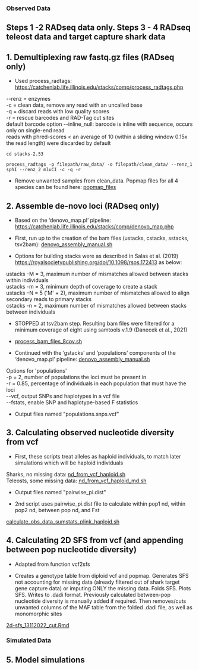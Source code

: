 ### Observed Data

## Steps 1 -2 RADseq data only. Steps 3 - 4 RADseq teleost data and target capture shark data

## 1. Demultiplexing raw fastq.gz files (RADseq only)

* Used process_radtags: https://catchenlab.life.illinois.edu/stacks/comp/process_radtags.php

--renz = enzymes  
-c = clean data, remove any read with an uncalled base  
-q = discard reads with low quality scores  
-r = rescue barcodes and RAD-Tag cut sites  
default barcode option --inline_null: barcode is inline with sequence, occurs only on single-end read  
reads with phred-scores < an average of 10 (within a sliding window 0.15x the read length) were discarded by default

```
cd stacks-2.53

process_radtags -p filepath/raw_data/ -o filepath/clean_data/ --renz_1 sphI --renz_2 mluCI -c -q -r
```

* Remove unwanted samples from clean_data. Popmap files for all 4 species can be found here: [popmap_files](https://github.com/mae47/Red_Sea_LGM/tree/main/data/popmap_files)

## 2. Assemble de-novo loci (RADseq only)

* Based on the ‘denovo_map.pl’ pipeline: https://catchenlab.life.illinois.edu/stacks/comp/denovo_map.php

* First, run up to the creation of the bam files (ustacks, cstacks, sstacks, tsv2bam): [denovo_assembly_manual.sh](https://github.com/mae47/Red_Sea_LGM/tree/main/Scripts/denovo_assembly_manual.sh)

* Options for building stacks were as described in Salas et al. (2019) https://royalsocietypublishing.org/doi/10.1098/rsos.172413
as below:

ustacks -M = 3, maximum number of mismatches allowed between stacks within individuals  
ustacks -m = 3, minimum depth of coverage to create a stack  
ustacks –N = 5 ('M' + 2), maximum number of mismatches allowed to align secondary reads to primary stacks  
cstacks -n = 2, maximum number of mismatches allowed between stacks between individuals

* STOPPED at tsv2bam step. Resulting bam files were filtered for a minimum coverage of eight using samtools v.1.9 (Danecek et al., 2021)

* [process_bam_files_8cov.sh](https://github.com/mae47/Red_Sea_LGM/tree/main/Scripts/process_bam_files_8cov.sh)

* Continued with the ‘gstacks’ and ‘populations’ components of the ‘denovo_map.pl’ pipeline: [denovo_assembly_manual.sh](https://github.com/mae47/Red_Sea_LGM/tree/main/Scripts/denovo_assembly_manual.sh)

Options for 'populations'  
-p = 2, number of populations the loci must be present in  
-r = 0.85, percentage of individuals in each population that must have the loci  
--vcf, output SNPs and haplotypes in a vcf file  
--fstats, enable SNP and haplotype-based F statistics

* Output files named "populations.snps.vcf"

## 3. Calculating observed nucleotide diversity from vcf

* First, these scripts treat alleles as haploid individuals, to match later simulations which will be haploid individuals

Sharks, no missing data: [nd_from_vcf_haploid.sh](https://github.com/mae47/Red_Sea_LGM/tree/main/Scripts/nd_from_vcf_haploid.sh)  
Teleosts, some missing data: [nd_from_vcf_haploid_md.sh](https://github.com/mae47/Red_Sea_LGM/tree/main/Scripts/nd_from_vcf_haploid_md.sh)

* Output files named "pairwise_pi.dist"

* 2nd script uses pairwise_pi.dist file to calculate within pop1 nd, within pop2 nd, between pop nd, and Fst

[calculate_obs_data_sumstats_plink_haploid.sh](https://github.com/mae47/Red_Sea_LGM/tree/main/Scripts/calculate_obs_data_sumstats_plink_haploid.sh)

## 4. Calculating 2D SFS from vcf (and appending between pop nucleotide diversity)

* Adapted from function vcf2sfs

* Creates a genotype table from diploid vcf and popmap. Generates SFS not accounting for missing data (already filtered out of shark target gene capture data) or imputing ONLY the missing data. Folds SFS. Plots SFS. Writes to .dadi format. Previously calculated between-pop nucleotide diversity is manually added if required. Then removes/cuts unwanted columns of the MAF table from the folded .dadi file, as well as monomorphic sites

[2d-sfs_13112022_cut.Rmd](https://github.com/mae47/Red_Sea_LGM/tree/main/Scripts/2d-sfs_13112022_cut.Rmd)

### Simulated Data

## 5. Model simulations




